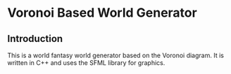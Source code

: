 # Voronoi Based World Generator
## Introduction
This is a world fantasy world generator based on the Voronoi diagram.
It is written in C++ and uses the SFML library for graphics.
